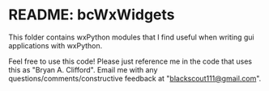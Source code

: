 README: bcWxWidgets
===================
This folder contains wxPython modules that I find useful when writing gui
applications with wxPython.

Feel free to use this code!  Please just reference me in the code that uses this
as "Bryan A. Clifford".  Email me with any questions/comments/constructive
feedback at "blackscout111@gmail.com".


